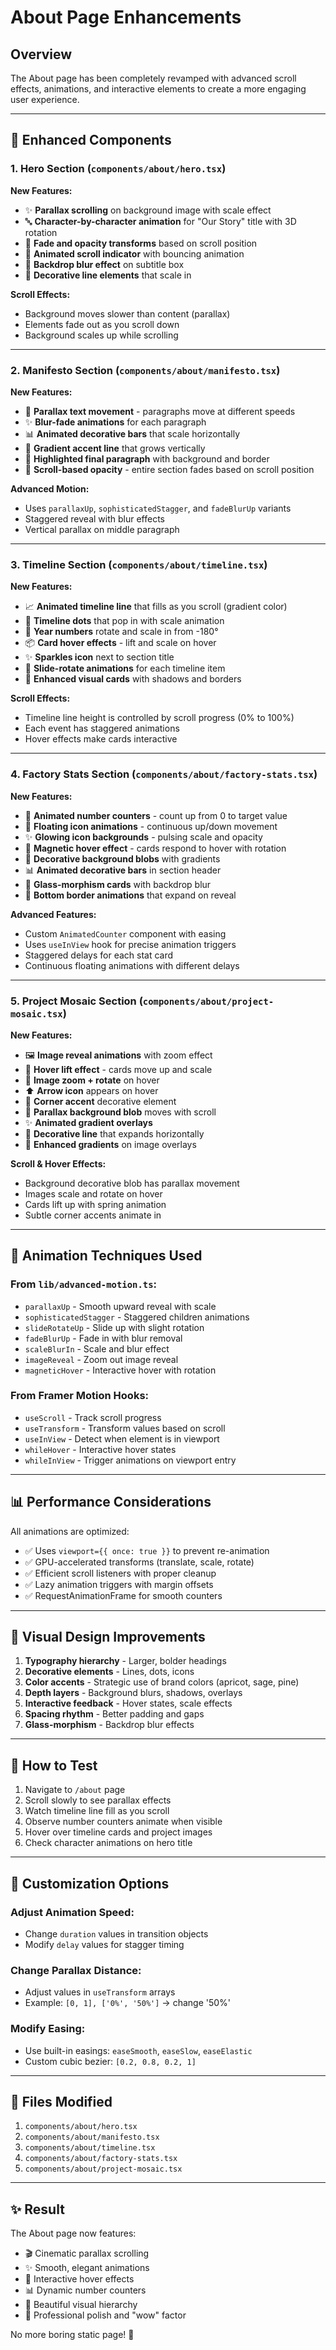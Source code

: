 # About Page Enhancements

## Overview
The About page has been completely revamped with advanced scroll effects, animations, and interactive elements to create a more engaging user experience.

---

## 🎨 Enhanced Components

### 1. **Hero Section** (`components/about/hero.tsx`)
**New Features:**
- ✨ **Parallax scrolling** on background image with scale effect
- 🔤 **Character-by-character animation** for "Our Story" title with 3D rotation
- 💫 **Fade and opacity transforms** based on scroll position
- 📜 **Animated scroll indicator** with bouncing animation
- 🎯 **Backdrop blur effect** on subtitle box
- 🌟 **Decorative line elements** that scale in

**Scroll Effects:**
- Background moves slower than content (parallax)
- Elements fade out as you scroll down
- Background scales up while scrolling

---

### 2. **Manifesto Section** (`components/about/manifesto.tsx`)
**New Features:**
- 🌊 **Parallax text movement** - paragraphs move at different speeds
- ✨ **Blur-fade animations** for each paragraph
- 📊 **Animated decorative bars** that scale horizontally
- 🎨 **Gradient accent line** that grows vertically
- 💎 **Highlighted final paragraph** with background and border
- 🔄 **Scroll-based opacity** - entire section fades based on scroll position

**Advanced Motion:**
- Uses `parallaxUp`, `sophisticatedStagger`, and `fadeBlurUp` variants
- Staggered reveal with blur effects
- Vertical parallax on middle paragraph

---

### 3. **Timeline Section** (`components/about/timeline.tsx`)
**New Features:**
- 📈 **Animated timeline line** that fills as you scroll (gradient color)
- 🎯 **Timeline dots** that pop in with scale animation
- 🔄 **Year numbers** rotate and scale in from -180°
- 📦 **Card hover effects** - lift and scale on hover
- ✨ **Sparkles icon** next to section title
- 💫 **Slide-rotate animations** for each timeline item
- 🎨 **Enhanced visual cards** with shadows and borders

**Scroll Effects:**
- Timeline line height is controlled by scroll progress (0% to 100%)
- Each event has staggered animations
- Hover effects make cards interactive

---

### 4. **Factory Stats Section** (`components/about/factory-stats.tsx`)
**New Features:**
- 🔢 **Animated number counters** - count up from 0 to target value
- 🎈 **Floating icon animations** - continuous up/down movement
- ✨ **Glowing icon backgrounds** - pulsing scale and opacity
- 🧲 **Magnetic hover effect** - cards respond to hover with rotation
- 🎨 **Decorative background blobs** with gradients
- 📊 **Animated decorative bars** in section header
- 💎 **Glass-morphism cards** with backdrop blur
- 🌟 **Bottom border animations** that expand on reveal

**Advanced Features:**
- Custom `AnimatedCounter` component with easing
- Uses `useInView` hook for precise animation triggers
- Staggered delays for each stat card
- Continuous floating animations with different delays

---

### 5. **Project Mosaic Section** (`components/about/project-mosaic.tsx`)
**New Features:**
- 🖼️ **Image reveal animations** with zoom effect
- 🎯 **Hover lift effect** - cards move up and scale
- 🔄 **Image zoom + rotate** on hover
- ⬆️ **Arrow icon** appears on hover
- 📌 **Corner accent** decorative element
- 🌊 **Parallax background blob** moves with scroll
- ✨ **Animated gradient overlays**
- 📏 **Decorative line** that expands horizontally
- 💫 **Enhanced gradients** on image overlays

**Scroll & Hover Effects:**
- Background decorative blob has parallax movement
- Images scale and rotate on hover
- Cards lift up with spring animation
- Subtle corner accents animate in

---

## 🎯 Animation Techniques Used

### From `lib/advanced-motion.ts`:
- `parallaxUp` - Smooth upward reveal with scale
- `sophisticatedStagger` - Staggered children animations
- `slideRotateUp` - Slide up with slight rotation
- `fadeBlurUp` - Fade in with blur removal
- `scaleBlurIn` - Scale and blur effect
- `imageReveal` - Zoom out image reveal
- `magneticHover` - Interactive hover with rotation

### From Framer Motion Hooks:
- `useScroll` - Track scroll progress
- `useTransform` - Transform values based on scroll
- `useInView` - Detect when element is in viewport
- `whileHover` - Interactive hover states
- `whileInView` - Trigger animations on viewport entry

---

## 📊 Performance Considerations

All animations are optimized:
- ✅ Uses `viewport={{ once: true }}` to prevent re-animation
- ✅ GPU-accelerated transforms (translate, scale, rotate)
- ✅ Efficient scroll listeners with proper cleanup
- ✅ Lazy animation triggers with margin offsets
- ✅ RequestAnimationFrame for smooth counters

---

## 🎨 Visual Design Improvements

1. **Typography hierarchy** - Larger, bolder headings
2. **Decorative elements** - Lines, dots, icons
3. **Color accents** - Strategic use of brand colors (apricot, sage, pine)
4. **Depth layers** - Background blurs, shadows, overlays
5. **Interactive feedback** - Hover states, scale effects
6. **Spacing rhythm** - Better padding and gaps
7. **Glass-morphism** - Backdrop blur effects

---

## 🚀 How to Test

1. Navigate to `/about` page
2. Scroll slowly to see parallax effects
3. Watch timeline line fill as you scroll
4. Observe number counters animate when visible
5. Hover over timeline cards and project images
6. Check character animations on hero title

---

## 🔧 Customization Options

### Adjust Animation Speed:
- Change `duration` values in transition objects
- Modify `delay` values for stagger timing

### Change Parallax Distance:
- Adjust values in `useTransform` arrays
- Example: `[0, 1], ['0%', '50%']` → change '50%'

### Modify Easing:
- Use built-in easings: `easeSmooth`, `easeSlow`, `easeElastic`
- Custom cubic bezier: `[0.2, 0.8, 0.2, 1]`

---

## 📝 Files Modified

1. `components/about/hero.tsx`
2. `components/about/manifesto.tsx`
3. `components/about/timeline.tsx`
4. `components/about/factory-stats.tsx`
5. `components/about/project-mosaic.tsx`

---

## ✨ Result

The About page now features:
- 🎬 Cinematic parallax scrolling
- ✨ Smooth, elegant animations
- 🎯 Interactive hover effects
- 📊 Dynamic number counters
- 🎨 Beautiful visual hierarchy
- 💫 Professional polish and "wow" factor

No more boring static page! 🎉
